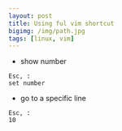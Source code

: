 ```yaml
---
layout: post
title: Using ful vim shortcut
bigimg: /img/path.jpg
tags: [linux, vim]
---
```

* show number
```
Esc, :
set number
```
* go to a specific line
```
Esc, :
10 
```
